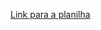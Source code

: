 [Link para a planilha](https://docs.google.com/spreadsheets/d/1ievbpVC4NfgsgJE8N2a2rziLCmbyqXoIrQaoA0E_HVk/edit?usp=drive_link)

